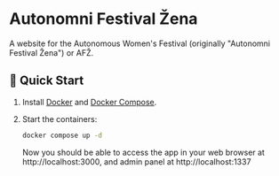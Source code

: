 # Autonomni Festival Žena

A website for the Autonomous Women's Festival (originally "Autonomni Festival
Žena") or AFŽ.

## 🚀 Quick Start

1. Install [Docker](https://www.docker.com/) and
   [Docker Compose](https://docs.docker.com/compose/).

2. Start the containers:

   ```bash
   docker compose up -d
   ```

   Now you should be able to access the app in your web browser
   at http://localhost:3000, and admin panel at http://localhost:1337
